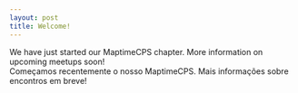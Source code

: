 ```yaml
---
layout: post
title: Welcome!
---
```


We have just started our MaptimeCPS chapter. More information on upcoming meetups soon!<br>
Começamos recentemente o nosso MaptimeCPS. Mais informações sobre encontros em breve!
